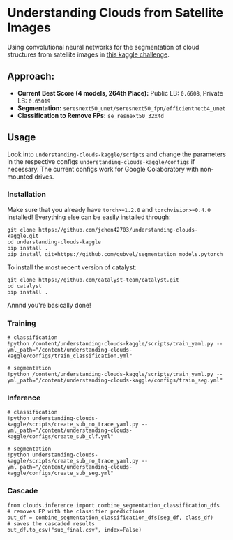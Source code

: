 # Understanding Clouds from Satellite Images
Using convolutional neural networks for the segmentation of cloud structures from satellite images in [this kaggle challenge](https://www.kaggle.com/c/understanding_cloud_organization).

## Approach:
* __Current Best Score (4 models, 264th Place):__ Public LB: `0.6608`, Private LB: `0.65019`
* __Segmentation:__ `seresnext50_unet/seresnext50_fpn/efficientnetb4_unet`
* __Classification to Remove FPs:__ `se_resnext50_32x4d`

## Usage
Look into `understanding-clouds-kaggle/scripts` and change the parameters in the respective configs `understanding-clouds-kaggle/configs` if necessary. The current configs work for Google Colaboratory with non-mounted drives.

### Installation
Make sure that you already have `torch>=1.2.0` and `torchvision>=0.4.0` installed! Everything else can be easily installed through:
```
git clone https://github.com/jchen42703/understanding-clouds-kaggle.git
cd understanding-clouds-kaggle
pip install .
pip install git+https://github.com/qubvel/segmentation_models.pytorch
```
To install the most recent version of catalyst:
```
git clone https://github.com/catalyst-team/catalyst.git
cd catalyst
pip install .
```
Annnd you're basically done!

### Training
```
# classification
!python /content/understanding-clouds-kaggle/scripts/train_yaml.py --yml_path="/content/understanding-clouds-kaggle/configs/train_classification.yml"

# segmentation
!python /content/understanding-clouds-kaggle/scripts/train_yaml.py --yml_path="/content/understanding-clouds-kaggle/configs/train_seg.yml"
```

### Inference
```
# classification
!python understanding-clouds-kaggle/scripts/create_sub_no_trace_yaml.py --yml_path="/content/understanding-clouds-kaggle/configs/create_sub_clf.yml"

# segmentation
!python understanding-clouds-kaggle/scripts/create_sub_no_trace_yaml.py --yml_path="/content/understanding-clouds-kaggle/configs/create_sub_seg.yml"
```

### Cascade
```
from clouds.inference import combine_segmentation_classification_dfs
# removes FP with the classifier predictions
out_df = combine_segmentation_classification_dfs(seg_df, class_df)
# saves the cascaded results
out_df.to_csv("sub_final.csv", index=False)
```
